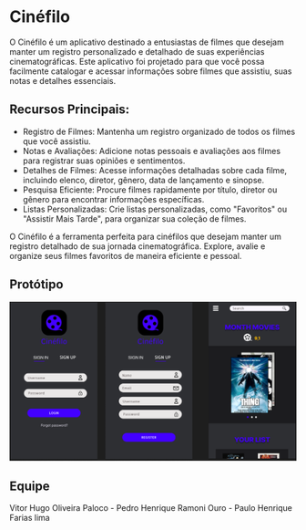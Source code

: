 <!DOCTYPE html>
<html>
<body>
    <h1>Cinéfilo</h1>
    <p>O Cinéfilo é um aplicativo destinado a entusiastas de filmes que desejam manter um registro personalizado e detalhado de suas experiências cinematográficas. Este aplicativo foi projetado para que você possa facilmente catalogar e acessar informações sobre filmes que assistiu, suas notas e detalhes essenciais.</p>

  <h2>Recursos Principais:</h2>
  <ul>
      <li>Registro de Filmes: Mantenha um registro organizado de todos os filmes que você assistiu.</li>
      <li>Notas e Avaliações: Adicione notas pessoais e avaliações aos filmes para registrar suas opiniões e sentimentos.</li>
      <li>Detalhes de Filmes: Acesse informações detalhadas sobre cada filme, incluindo elenco, diretor, gênero, data de lançamento e sinopse.</li>
      <li>Pesquisa Eficiente: Procure filmes rapidamente por título, diretor ou gênero para encontrar informações específicas.</li>
      <li>Listas Personalizadas: Crie listas personalizadas, como "Favoritos" ou "Assistir Mais Tarde", para organizar sua coleção de filmes.</li>
  </ul>

  <p>O Cinéfilo é a ferramenta perfeita para cinéfilos que desejam manter um registro detalhado de sua jornada cinematográfica. Explore, avalie e organize seus filmes favoritos de maneira eficiente e pessoal.</p>
  
  <h2> Protótipo </h2>
  <img src="Cinéfilo.png" alt="CinéfiloPrototipo" >

  <h2> Equipe </h2>
  <p> Vitor Hugo Oliveira Paloco - Pedro Henrique Ramoni Ouro - Paulo Henrique Farias lima </p>
</body>
</html>

